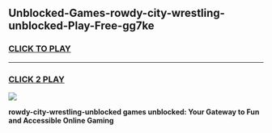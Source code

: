 
## Unblocked-Games-rowdy-city-wrestling-unblocked-Play-Free-gg7ke
<h3>
<a href="https://premium76.site?title=rowdy-city-wrestling-unblocked&ref=18A1">CLICK TO PLAY</a></h3>
<hr>

<h3>
<a href="https://premium76.site?title=rowdy-city-wrestling-unblocked&ref=18A1">CLICK 2 PLAY</a>
  
</h3>

<a href="https://premium76.site?title=rowdy-city-wrestling-unblocked&ref=18A1"><img src="https://clearcache.store/games.png"></a>


**rowdy-city-wrestling-unblocked games unblocked: Your Gateway to Fun and Accessible Online Gaming**
